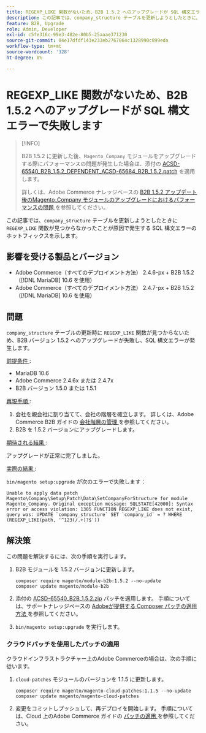 ```yaml
---
title: REGEXP_LIKE 関数がないため、B2B 1.5.2 へのアップグレードが SQL 構文エラーで失敗します
description: この記事では、company_structure テーブルを更新しようとしたときに、REGEXP_LIKE 関数が見つからないことが原因で SQL 構文エラーが発生する問題のホットフィックスを提供します。
feature: B2B, Upgrade
role: Admin, Developer
exl-id: c5fe316c-99e3-482e-80b5-25aaae371230
source-git-commit: 04e17dfdf143e233eb2767064c1328990c899eda
workflow-type: tm+mt
source-wordcount: '328'
ht-degree: 0%

---
```


# REGEXP_LIKE 関数がないため、B2B 1.5.2 へのアップグレードが SQL 構文エラーで失敗します

>[!INFO]
>
>B2B 1.5.2 に更新した後、`Magento_Company` モジュールをアップグレードする際にパフォーマンスの問題が発生した場合は、添付の [ACSD-65540_B2B_1.5.2_DEPENDENT_ACSD-65684_B2B_1.5.2.patch](assets/ACSD-65540_B2B_1.5.2_DEPENDENT_ACSD-65684_B2B_1.5.2.patch.zip) を適用します。
>
>詳しくは、Adobe Commerce ナレッジベースの [B2B 1.5.2 アップデート後のMagento_Company モジュールのアップグレードにおけるパフォーマンスの問題 ](/help/troubleshooting/installation-and-upgrade/magento-company-module-upgrade-performance-issue.md) を参照してください。

この記事では、`company_structure` テーブルを更新しようとしたときに `REGEXP_LIKE` 関数が見つからなかったことが原因で発生する SQL 構文エラーのホットフィックスを示します。

## 影響を受ける製品とバージョン

* Adobe Commerce（すべてのデプロイメント方法） 2.4.6-px + B2B 1.5.2 （[!DNL MariaDB] 10.6 を使用）
* Adobe Commerce（すべてのデプロイメント方法） 2.4.7-px + B2B 1.5.2 （[!DNL MariaDB] 10.6 を使用）

## 問題

`company_structure` テーブルの更新時に `REGEXP_LIKE` 関数が見つからないため、B2B バージョン 1.5.2 へのアップグレードが失敗し、SQL 構文エラーが発生します。

<u> 前提条件 </u>:

* MariaDB 10.6
* Adobe Commerce 2.4.6x または 2.4.7x
* B2B バージョン 1.5.0 または 1.5.1

<u> 再現手順 </u>:

1. 会社を親会社に割り当てて、会社の階層を確立します。 詳しくは、Adobe Commerce B2B ガイドの [ 会社階層の管理 ](https://experienceleague.adobe.com/en/docs/commerce-admin/b2b/company-management/manage-company-hierarchy) を参照してください。
1. B2B を 1.5.2 バージョンにアップグレードします。

<u> 期待される結果 </u>:

アップグレードが正常に完了しました。

<u> 実際の結果 </u>:

`bin/magento setup:upgrade` が次のエラーで失敗します：

```
Unable to apply data patch Magento\Company\Setup\Patch\Data\SetCompanyForStructure for module Magento_Company. Original exception message: SQLSTATE[42000]: Syntax error or access violation: 1305 FUNCTION REGEXP_LIKE does not exist, query was: UPDATE `company_structure` SET `company_id` = ? WHERE (REGEXP_LIKE(path, '^123(/.+)?$'))
```

## 解決策

この問題を解決するには、次の手順を実行します。

1. B2B モジュールを 1.5.2 バージョンに更新します。

   ```
   composer require magento/module-b2b:1.5.2 --no-update
   composer update magento/module-b2b
   ```

1. 添付の [ACSD-65540_B2B_1.5.2.zip](assets/ACSD-65540_B2B_1.5.2.zip) パッチを適用します。 手順については、サポートナレッジベースの [Adobeが提供する Composer パッチの適用方法 ](/help/how-to/general/how-to-apply-a-composer-patch-provided-by-magento.md) を参照してください。
1. `bin/magento setup:upgrade` を実行します。

### クラウドパッチを使用したパッチの適用

クラウドインフラストラクチャー上のAdobe Commerceの場合は、次の手順に従います。

1. `cloud-patches` モジュールのバージョンを 1.1.5 に更新します。

   ```
   composer require magento/magento-cloud-patches:1.1.5 --no-update
   composer update magento/magento-cloud-patches
   ```

1. 変更をコミットしプッシュして、再デプロイを開始します。 手順については、Cloud 上のAdobe Commerce ガイドの [ パッチの適用 ](https://experienceleague.adobe.com/en/docs/commerce-on-cloud/user-guide/develop/upgrade/apply-patches) を参照してください。
